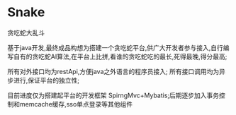 # Snake
贪吃蛇大乱斗

基于java开发,最终成品构想为搭建一个贪吃蛇平台,供广大开发者参与接入,自行编写自有的贪吃蛇AI算法,在平台上比拼,看谁的贪吃蛇吃的最长,死得最晚,得分最高;

所有对外接口均为restApi,方便java之外语言的程序员接入;
所有接口调用均为异步进行,保证平台的独立性;

目前进度仅为搭建起平台的开发框架  SpirngMvc+Mybatis;后期逐步加入事务控制和memcache缓存,sso单点登录等其他组件
